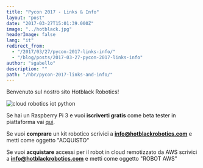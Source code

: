 ```yaml
---
title: "Pycon 2017 - Links & Info"
layout: "post"
date: "2017-03-27T15:01:39.000Z"
image: "../hotblack.jpg"
headerImage: false
lang: "it"
redirect_from:
  - "/2017/03/27/pycon-2017-links-info/"
  - "/blog/posts/2017-03-27-pycon-2017-links-info"
author: "sgabello"
description: ""
path: "/hbr/pycon-2017-links-and-info/"
---
```


Benvenuto sul nostro sito Hotblack Robotics!

![cloud robotics iot python](./InternetDeiRobot.svg)

Se hai un Raspberry Pi 3 e vuoi **iscriverti gratis** come beta tester in piattaforma vai [qui](http://cloud.hotblackrobotics.com/register).

Se vuoi **comprare** un kit robotico scrivici a **info@hotblackrobotics.com** e metti come oggetto "ACQUISTO"

Se vuoi **acquistare** accessi per il robot in cloud remotizzato da AWS scrivici a **info@hotblackrobotics.com** e metti come oggetto "ROBOT AWS"
